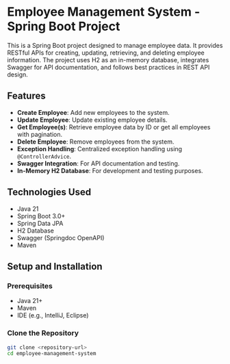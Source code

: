 # Employee Management System - Spring Boot Project

This is a Spring Boot project designed to manage employee data. It provides RESTful APIs for creating, updating, retrieving, and deleting employee information. The project uses H2 as an in-memory database, integrates Swagger for API documentation, and follows best practices in REST API design.

## Features
- **Create Employee**: Add new employees to the system.
- **Update Employee**: Update existing employee details.
- **Get Employee(s)**: Retrieve employee data by ID or get all employees with pagination.
- **Delete Employee**: Remove employees from the system.
- **Exception Handling**: Centralized exception handling using `@ControllerAdvice`.
- **Swagger Integration**: For API documentation and testing.
- **In-Memory H2 Database**: For development and testing purposes.

## Technologies Used
- Java 21
- Spring Boot 3.0+
- Spring Data JPA
- H2 Database
- Swagger (Springdoc OpenAPI)
- Maven

## Setup and Installation

### Prerequisites
- Java 21+
- Maven
- IDE (e.g., IntelliJ, Eclipse)

### Clone the Repository
```bash
git clone <repository-url>
cd employee-management-system
